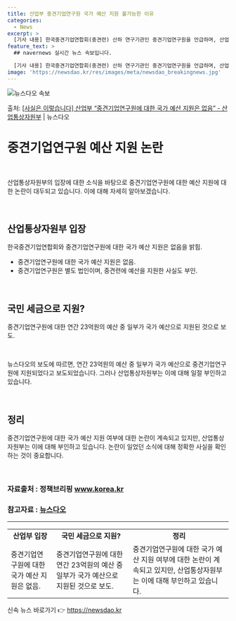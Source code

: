 ```yaml
---
title: 산업부 중견기업연구원 국가 예산 지원 불가능한 이유
categories:
  - News
excerpt: >
  [기사 내용] 한국중견기업연합회(중견련) 산하 연구기관인 중견기업연구원을 언급하며, 산업부가 국민세금으로 중…
feature_text: >
  ## navernews 실시간 뉴스 속보입니다.

  [기사 내용] 한국중견기업연합회(중견련) 산하 연구기관인 중견기업연구원을 언급하며, 산업부가 국민세금으로 중…
image: 'https://newsdao.kr/res/images/meta/newsdao_breakingnews.jpg'
---
```


![뉴스다오 속보](https://newsdao.kr/res/images/meta/newsdao_breakingnews.jpg)

<p>출처: <a href="https://newsdao.kr/3806" rel="dofollow">[사실은 이렇습니다] 산업부 “중견기업연구원에 대한 국가 예산 지원은 없음” - 산업통상자원부</a> | 뉴스다오</p>

<h1>중견기업연구원 예산 지원 논란</h1>
<p data-ke-size="size16">&nbsp;</p>
산업통상자원부의 입장에 대한 소식을 바탕으로 중견기업연구원에 대한 예산 지원에 대한 논란이 대두되고 있습니다. 이에 대해 자세히 알아보겠습니다.
<p data-ke-size="size16">&nbsp;</p>

<h2 data-ke-size="size26">산업통상자원부 입장</h2>
한국중견기업연합회와 중견기업연구원에 대한 국가 예산 지원은 없음을 밝힘.

<ul>
  <li>중견기업연구원에 대한 국가 예산 지원은 없음.</li>
  <li>중견기업연구원은 별도 법인이며, 중견련에 예산을 지원한 사실도 부인.</li>
</ul>

<p data-ke-size="size16">&nbsp;</p>

<h2 data-ke-size="size26">국민 세금으로 지원?</h2>
중견기업연구원에 대한 연간 23억원의 예산 중 일부가 국가 예산으로 지원된 것으로 보도.

<p data-ke-size="size16">&nbsp;</p>
뉴스다오의 보도에 따르면, 연간 23억원의 예산 중 일부가 국가 예산으로 중견기업연구원에 지원되었다고 보도되었습니다. 그러나 산업통상자원부는 이에 대해 일절 부인하고 있습니다.
<p data-ke-size="size16">&nbsp;</p>

<h2 data-ke-size="size26">정리</h2>
중견기업연구원에 대한 국가 예산 지원 여부에 대한 논란이 계속되고 있지만, 산업통상자원부는 이에 대해 부인하고 있습니다. 논란이 일었던 소식에 대해 정확한 사실을 확인하는 것이 중요합니다.
<p data-ke-size="size16">&nbsp;</p>
<h3>자료출처 : 정책브리핑 <a href="https://www.korea.kr/">www.korea.kr</a></h3>
<h3>참고자료 : <a href="https://newsdao.kr/3806">뉴스다오</a></h3>
<hr>
<table>
  <tr>
    <td style="text-align: center; height: 17px;"><b>산업부 입장</b></td>
    <td style="text-align: center; height: 17px;"><b>국민 세금으로 지원?</b></td>
    <td style="text-align: center; height: 17px;"><b>정리</b></td>
  </tr>
  <tr>
    <td>중견기업연구원에 대한 국가 예산 지원은 없음.</td>
    <td>중견기업연구원에 대한 연간 23억원의 예산 중 일부가 국가 예산으로 지원된 것으로 보도.</td>
    <td>중견기업연구원에 대한 국가 예산 지원 여부에 대한 논란이 계속되고 있지만, 산업통상자원부는 이에 대해 부인하고 있습니다.</td>
  </tr>
</table> 

신속 뉴스 바로가기 👉 <a href="https://newsdao.kr" rel="dofollow">https://newsdao.kr</a>


